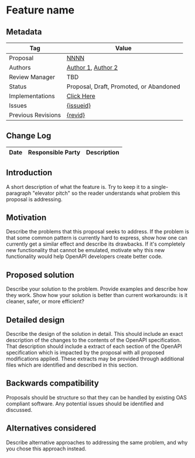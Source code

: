 # Feature name

## Metadata

| Tag | Value |
| --- | ----- |
| Proposal | [NNNN](https://github.com/OAI/OpenAPI-Specification/tree/master/proposals/{directory_or_file_name}) |
| Authors | [Author 1](https://github.com/{author1}), [Author 2](https://github.com/{author2}) |
| Review Manager | TBD |
| Status | Proposal, Draft, Promoted, or Abandoned |
| Implementations | [Click Here](https://github.com/OAI/OpenAPI-Specification/tree/master/proposals/{NNNN}/implementations.md) |
| Issues | [{issueid}](https://github.com/OAI/OpenAPI-Specification/issues/{Issueid}) |
| Previous Revisions | [{revid}](https://github.com/OAI/OpenAPI-Specification/pull/{revid}) |

## Change Log

| Date | Responsible Party | Description |
| ---- | ----------------- | ----------- |

## Introduction

A short description of what the feature is. Try to keep it to a single-paragraph "elevator pitch" so the reader understands what problem this proposal is addressing.

## Motivation

Describe the problems that this proposal seeks to address. If the problem is that some common pattern is currently hard to express, show how one can currently get a similar effect and describe its drawbacks. If it's completely new functionality that cannot be emulated, motivate why this new functionality would help OpenAPI developers create better code.

## Proposed solution

Describe your solution to the problem. Provide examples and describe how they work. Show how your solution is better than current workarounds: is it cleaner, safer, or more efficient?

## Detailed design

Describe the design of the solution in detail. This should include an exact description of the changes to the contents of the OpenAPI specification. That description should include a extract of each section of the OpenAPI specification which is impacted by the proposal with all proposed modifications applied. These extracts may be provided through additional files which are identified and described in this section.

## Backwards compatibility

Proposals should be structure so that they can be handled by existing OAS compliant software. Any potential issues should be identified and discussed.

## Alternatives considered

Describe alternative approaches to addressing the same problem, and why you chose this approach instead.

